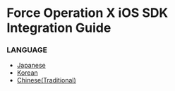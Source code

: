# Force Operation X iOS SDK Integration Guide

### LANGUAGE
* [Japanese](./lang/ja/README.md)
* [Korean](./lang/ko/README.md)
* [Chinese(Traditional)](./lang/zh-tw/README.md)
